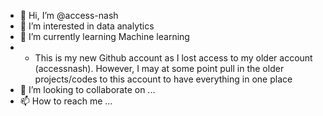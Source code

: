 - 👋 Hi, I’m @access-nash
- 👀 I’m interested in data analytics
- 🌱 I’m currently learning Machine learning
- - This is my new Github account as I lost access to my older account (accessnash). However, I may at some point pull in the older projects/codes to this account to have everything in one place
- 💞️ I’m looking to collaborate on ...
- 📫 How to reach me ...

<!---
access-nash/access-nash is a ✨ special ✨ repository because its `README.md` (this file) appears on your GitHub profile.
You can click the Preview link to take a look at your changes.
--->
